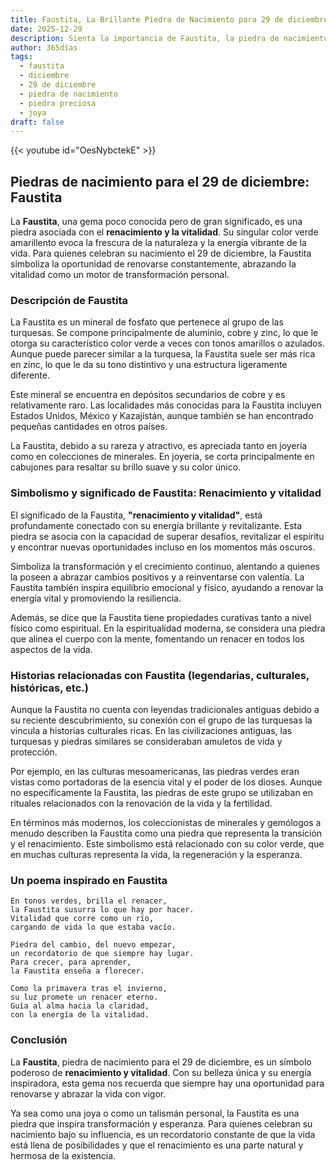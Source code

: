 ```yaml
---
title: Faustita, La Brillante Piedra de Nacimiento para 29 de diciembre
date: 2025-12-29
description: Sienta la importancia de Faustita, la piedra de nacimiento de 29 de diciembre que simboliza Renacimiento y vitalidad. Deje que su belleza y significado iluminen su día.
author: 365días
tags:
  - faustita
  - diciembre
  - 29 de diciembre
  - piedra de nacimiento
  - piedra preciosa
  - joya
draft: false
---
```


{{< youtube id="OesNybctekE" >}}

## Piedras de nacimiento para el 29 de diciembre: Faustita

La **Faustita**, una gema poco conocida pero de gran significado, es una piedra asociada con el **renacimiento y la vitalidad**. Su singular color verde amarillento evoca la frescura de la naturaleza y la energía vibrante de la vida. Para quienes celebran su nacimiento el 29 de diciembre, la Faustita simboliza la oportunidad de renovarse constantemente, abrazando la vitalidad como un motor de transformación personal.

### Descripción de Faustita

La Faustita es un mineral de fosfato que pertenece al grupo de las turquesas. Se compone principalmente de aluminio, cobre y zinc, lo que le otorga su característico color verde a veces con tonos amarillos o azulados. Aunque puede parecer similar a la turquesa, la Faustita suele ser más rica en zinc, lo que le da su tono distintivo y una estructura ligeramente diferente.

Este mineral se encuentra en depósitos secundarios de cobre y es relativamente raro. Las localidades más conocidas para la Faustita incluyen Estados Unidos, México y Kazajistán, aunque también se han encontrado pequeñas cantidades en otros países.

La Faustita, debido a su rareza y atractivo, es apreciada tanto en joyería como en colecciones de minerales. En joyería, se corta principalmente en cabujones para resaltar su brillo suave y su color único.

### Simbolismo y significado de Faustita: Renacimiento y vitalidad

El significado de la Faustita, **"renacimiento y vitalidad"**, está profundamente conectado con su energía brillante y revitalizante. Esta piedra se asocia con la capacidad de superar desafíos, revitalizar el espíritu y encontrar nuevas oportunidades incluso en los momentos más oscuros.

Simboliza la transformación y el crecimiento continuo, alentando a quienes la poseen a abrazar cambios positivos y a reinventarse con valentía. La Faustita también inspira equilibrio emocional y físico, ayudando a renovar la energía vital y promoviendo la resiliencia.

Además, se dice que la Faustita tiene propiedades curativas tanto a nivel físico como espiritual. En la espiritualidad moderna, se considera una piedra que alinea el cuerpo con la mente, fomentando un renacer en todos los aspectos de la vida.

### Historias relacionadas con Faustita (legendarias, culturales, históricas, etc.)

Aunque la Faustita no cuenta con leyendas tradicionales antiguas debido a su reciente descubrimiento, su conexión con el grupo de las turquesas la vincula a historias culturales ricas. En las civilizaciones antiguas, las turquesas y piedras similares se consideraban amuletos de vida y protección.

Por ejemplo, en las culturas mesoamericanas, las piedras verdes eran vistas como portadoras de la esencia vital y el poder de los dioses. Aunque no específicamente la Faustita, las piedras de este grupo se utilizaban en rituales relacionados con la renovación de la vida y la fertilidad.

En términos más modernos, los coleccionistas de minerales y gemólogos a menudo describen la Faustita como una piedra que representa la transición y el renacimiento. Este simbolismo está relacionado con su color verde, que en muchas culturas representa la vida, la regeneración y la esperanza.

### Un poema inspirado en Faustita

```
En tonos verdes, brilla el renacer,  
la Faustita susurra lo que hay por hacer.  
Vitalidad que corre como un río,  
cargando de vida lo que estaba vacío.  

Piedra del cambio, del nuevo empezar,  
un recordatorio de que siempre hay lugar.  
Para crecer, para aprender,  
la Faustita enseña a florecer.  

Como la primavera tras el invierno,  
su luz promete un renacer eterno.  
Guía al alma hacia la claridad,  
con la energía de la vitalidad.  
```

### Conclusión

La **Faustita**, piedra de nacimiento para el 29 de diciembre, es un símbolo poderoso de **renacimiento y vitalidad**. Con su belleza única y su energía inspiradora, esta gema nos recuerda que siempre hay una oportunidad para renovarse y abrazar la vida con vigor.

Ya sea como una joya o como un talismán personal, la Faustita es una piedra que inspira transformación y esperanza. Para quienes celebran su nacimiento bajo su influencia, es un recordatorio constante de que la vida está llena de posibilidades y que el renacimiento es una parte natural y hermosa de la existencia.